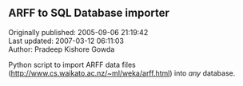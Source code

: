 ## ARFF to SQL Database importer  
Originally published: 2005-09-06 21:19:42  
Last updated: 2007-03-12 06:11:03  
Author: Pradeep Kishore Gowda  
  
Python script to import ARFF data files (http://www.cs.waikato.ac.nz/~ml/weka/arff.html)
into *any* database.